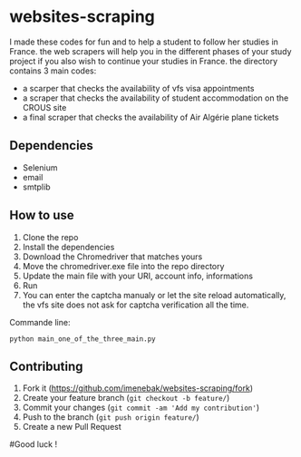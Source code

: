 # websites-scraping
I made these codes for fun and to help a student to follow her studies in France.
the web scrapers will help you in the different phases of your study project if you also wish to continue your studies in France.
the directory contains 3 main codes:
- a scarper that checks the availability of vfs visa appointments
- a scraper that checks the availability of student accommodation on the CROUS site
- a final scraper that checks the availability of Air Algérie plane tickets

## Dependencies
* Selenium
* email
* smtplib

## How to use
1. Clone the repo
2. Install the dependencies
3. Download the Chromedriver that matches yours
4. Move the chromedriver.exe file into the repo directory
5. Update the main file with your URI, account info, informations
6. Run
7. You can enter the captcha manualy or let the site reload automatically, the vfs site does not ask for captcha verification all the time.

Commande line:

```
python main_one_of_the_three_main.py
```
## Contributing

1. Fork it (<https://github.com/imenebak/websites-scraping/fork>)
2. Create your feature branch (`git checkout -b feature/`)
3. Commit your changes (`git commit -am 'Add my contribution'`)
4. Push to the branch (`git push origin feature/`)
5. Create a new Pull Request

#Good luck !



